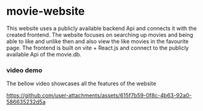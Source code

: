 # movie-website

This website uses a publicly available backend Api and connects it with the created frontend. The website focuses on searching up movies and being able to like and unlike then and also view the like movies in the favourite page. The frontend is built on vite + React.js and connect to the publicly available Api of the movie.db.


### video demo
The bellow video showcases all the features of the website

https://github.com/user-attachments/assets/615f7b59-0f8c-4b63-92a0-586635232d5a
